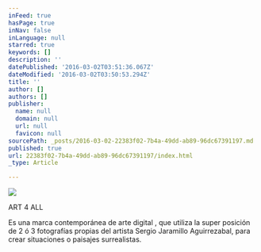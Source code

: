 ```yaml
---
inFeed: true
hasPage: true
inNav: false
inLanguage: null
starred: true
keywords: []
description: ''
datePublished: '2016-03-02T03:51:36.067Z'
dateModified: '2016-03-02T03:50:53.294Z'
title: ''
author: []
authors: []
publisher:
  name: null
  domain: null
  url: null
  favicon: null
sourcePath: _posts/2016-03-02-22383f02-7b4a-49dd-ab89-96dc67391197.md
published: true
url: 22383f02-7b4a-49dd-ab89-96dc67391197/index.html
_type: Article

---
```

![](https://the-grid-user-content.s3-us-west-2.amazonaws.com/dd9adc66-5b72-4834-969a-165548cc73f8.JPG)

ART 4 ALL 

Es una marca contemporánea de arte digital , que utiliza la super posición de 2 ó 3 fotografías propias del artista Sergio Jaramillo Aguirrezabal, para crear situaciones o paisajes surrealistas.